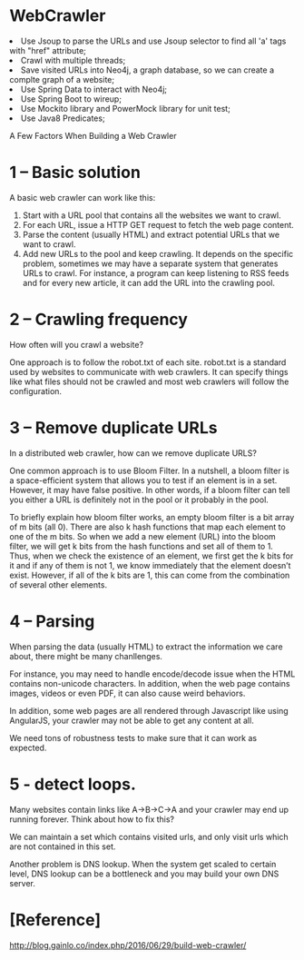 # WebCrawler

<li> Use Jsoup to parse the URLs and use Jsoup selector to find all 'a' tags with "href" attribute;

<li> Crawl with multiple threads;

<li> Save visited URLs into Neo4j, a graph database, so we can create a complte graph of a website;

<li> Use Spring Data to interact with Neo4j;

<li> Use Spring Boot to wireup;

<li> Use Mockito library and PowerMock library for unit test;

<li> Use Java8 Predicates;


A Few Factors When Building a Web Crawler

# 1 – Basic solution
A basic web crawler can work like this:

1. Start with a URL pool that contains all the websites we want to crawl.
2. For each URL, issue a HTTP GET request to fetch the web page content.
3. Parse the content (usually HTML) and extract potential URLs that we want to crawl.
4. Add new URLs to the pool and keep crawling.
It depends on the specific problem, sometimes we may have a separate system that generates URLs to crawl. For instance, a program can keep listening to RSS feeds and for every new article, it can add the URL into the crawling pool. 

# 2 – Crawling frequency
How often will you crawl a website?

One approach is to follow the robot.txt of each site. robot.txt is a standard used by websites to communicate with web crawlers. It can specify things like what files should not be crawled and most web crawlers will follow the configuration.

# 3 – Remove duplicate URLs
In a distributed web crawler, how can we remove duplicate URLS?

One common approach is to use Bloom Filter. In a nutshell, a bloom filter is a space-efficient system that allows you to test if an element is in a set. However, it may have false positive. In other words, if a bloom filter can tell you either a URL is definitely not in the pool or it probably in the pool.

To briefly explain how bloom filter works, an empty bloom filter is a bit array of m bits (all 0). There are also k hash functions that map each element to one of the m bits. So when we add a new element (URL) into the bloom filter, we will get k bits from the hash functions and set all of them to 1. Thus, when we check the existence of an element, we first get the k bits for it and if any of them is not 1, we know immediately that the element doesn’t exist. However, if all of the k bits are 1, this can come from the combination of several other elements.


# 4 – Parsing
When parsing the data (usually HTML) to extract the information we care about, there might be many chanllenges. 

For instance, you may need to handle encode/decode issue when the HTML contains non-unicode characters. In addition, when the web page contains images, videos or even PDF, it can also cause weird behaviors.

In addition, some web pages are all rendered through Javascript like using AngularJS, your crawler may not be able
to get any content at all.

We need tons of robustness tests to make sure that it can work as expected. 

# 5 - detect loops. 
Many websites contain links like A→B->C->A and your crawler may end up running forever. Think about how to fix this?

We can maintain a set which contains visited urls, and only visit urls which are not contained in this set.

Another problem is DNS lookup. When the system get scaled to certain level, DNS lookup can be a bottleneck and you may build your own DNS server.

# [Reference]
http://blog.gainlo.co/index.php/2016/06/29/build-web-crawler/

